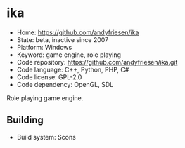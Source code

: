 # ika

- Home: https://github.com/andyfriesen/ika
- State: beta, inactive since 2007
- Platform: Windows
- Keyword: game engine, role playing
- Code repository: https://github.com/andyfriesen/ika.git
- Code language: C++, Python, PHP, C#
- Code license: GPL-2.0
- Code dependency: OpenGL, SDL

Role playing game engine.

## Building

- Build system: Scons

